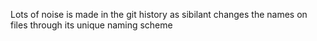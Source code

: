 Lots of noise is made in the git history as sibilant changes the names on files through its unique naming scheme
